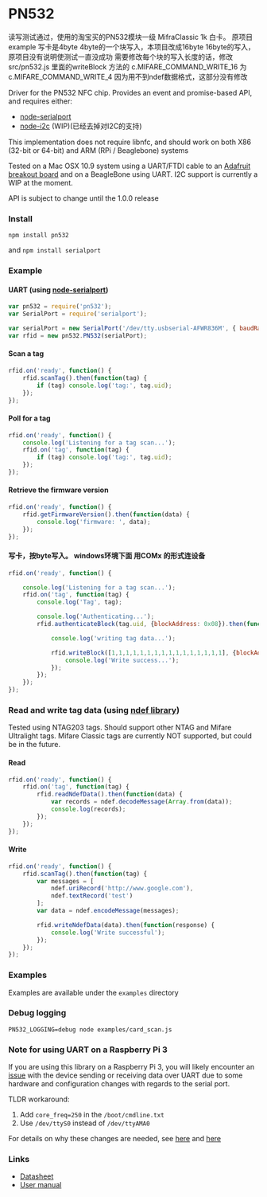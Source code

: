 # PN532

读写测试通过，使用的淘宝买的PN532模块一级 MifraClassic 1k 白卡。
原项目example 写卡是4byte 4byte的一个块写入，本项目改成16byte 16byte的写入，原项目没有说明使测试一直没成功
需要修改每个块的写入长度的话，修改src/pn532.js 里面的writeBlock 方法的 c.MIFARE_COMMAND_WRITE_16 为 c.MIFARE_COMMAND_WRITE_4
因为用不到ndef数据格式，这部分没有修改

Driver for the PN532 NFC chip.  Provides an event and promise-based API, and requires either:
- [node-serialport](https://github.com/voodootikigod/node-serialport)
- [node-i2c](https://github.com/kelly/node-i2c) (WIP)(已经去掉对I2C的支持)

This implementation does not require libnfc, and should work on both X86 (32-bit or 64-bit) and ARM (RPi / Beaglebone) systems

Tested on a Mac OSX 10.9 system using a UART/FTDI cable to an [Adafruit breakout board](https://www.adafruit.com/products/364)
and on a BeagleBone using UART.  I2C support is currently a WIP at the moment.

API is subject to change until the 1.0.0 release

### Install
    npm install pn532

and `npm install serialport`

### Example

#### UART (using [node-serialport](https://github.com/voodootikigod/node-serialport))
```js
var pn532 = require('pn532');
var SerialPort = require('serialport');

var serialPort = new SerialPort('/dev/tty.usbserial-AFWR836M', { baudRate: 115200 });
var rfid = new pn532.PN532(serialPort);
```


#### Scan a tag
```js
rfid.on('ready', function() {
    rfid.scanTag().then(function(tag) {
        if (tag) console.log('tag:', tag.uid);
    });
});
```

#### Poll for a tag
```js
rfid.on('ready', function() {
    console.log('Listening for a tag scan...');
    rfid.on('tag', function(tag) {
        if (tag) console.log('tag:', tag.uid);
    });
});
```

#### Retrieve the firmware version
```js
rfid.on('ready', function() {
    rfid.getFirmwareVersion().then(function(data) {
        console.log('firmware: ', data);
    });
});
```

#### 写卡，按byte写入。 windows环境下面  用COMx 的形式连设备
```js
rfid.on('ready', function() {

    console.log('Listening for a tag scan...');
    rfid.on('tag', function(tag) {
        console.log('Tag', tag);

        console.log('Authenticating...');
        rfid.authenticateBlock(tag.uid, {blockAddress: 0x08}).then(function() {

            console.log('writing tag data...');

            rfid.writeBlock([1,1,1,1,1,1,1,1,1,1,1,1,1,1,1,1], {blockAddress:0x08}).then(function() {
                console.log('Write success...');
            });
        });
    });
});
```

### Read and write tag data (using [ndef library](https://www.npmjs.com/package/ndef))
Tested using NTAG203 tags.  Should support other NTAG and Mifare Ultralight tags.  Mifare Classic tags are currently NOT supported, but could be in the future.

#### Read
```js
rfid.on('ready', function() {
    rfid.on('tag', function(tag) {
        rfid.readNdefData().then(function(data) {
            var records = ndef.decodeMessage(Array.from(data));
            console.log(records);
        });
    });
});
```
#### Write
```js
rfid.on('ready', function() {
    rfid.scanTag().then(function(tag) {
        var messages = [
            ndef.uriRecord('http://www.google.com'),
            ndef.textRecord('test')
        ];
        var data = ndef.encodeMessage(messages);

        rfid.writeNdefData(data).then(function(response) {
            console.log('Write successful');
        });
    });
});
```

### Examples
Examples are available under the `examples` directory

### Debug logging
`PN532_LOGGING=debug node examples/card_scan.js`

### Note for using UART on a Raspberry Pi 3
If you are using this library on a Raspberry Pi 3, you will likely encounter an [issue](https://github.com/techniq/node-pn532/issues/9) with the device sending or receiving data over UART due to some hardware and configuration changes with regards to the serial port.

TLDR workaround:
  1. Add `core_freq=250` in the `/boot/cmdline.txt`
  2. Use `/dev/ttyS0` instead of `/dev/ttyAMA0`

For details on why these changes are needed, see [here](http://elinux.org/RPi_Serial_Connection#Preventing_Linux_using_the_serial_port) and [here](https://blog.adafruit.com/2016/03/07/raspberry-pi-3-uart-speed-workaround/)

### Links
- [Datasheet](http://www.nxp.com/documents/short_data_sheet/PN532_C1_SDS.pdf)
- [User manual](http://www.nxp.com/documents/user_manual/141520.pdf)
